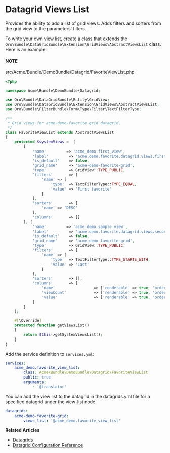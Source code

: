 <a id="customize-datagrids-views-list"></a>

# Datagrid Views List

Provides the ability to add a list of grid views. Adds filters and sorters from the grid view to the parameters’ filters.

To write your own view list, create a class that extends the `Oro\Bundle\DataGridBundle\Extension\GridViews\AbstractViewsList`
class. Here is an example:

#### NOTE
src/Acme/Bundle/DemoBundle/Datagrid/FavoriteViewList.php
```php
<?php

namespace Acme\Bundle\DemoBundle\Datagrid;

use Oro\Bundle\DataGridBundle\Entity\GridView;
use Oro\Bundle\DataGridBundle\Extension\GridViews\AbstractViewsList;
use Oro\Bundle\FilterBundle\Form\Type\Filter\TextFilterType;

/**
 * Grid views for acme-demo-favorite-grid datagrid.
 */
class FavoriteViewList extends AbstractViewsList
{
    protected $systemViews =  [
        [
            'name'         => 'acme_demo.first_view',
            'label'         => 'acme.demo.favorite.datagrid.views.first_example_view_label',
            'is_default'    => false,
            'grid_name'     => 'acme-demo-favorite-grid',
            'type'          => GridView::TYPE_PUBLIC,
            'filters'       => [
                'name' => [
                    'type'  => TextFilterType::TYPE_EQUAL,
                    'value' => 'First favorite'
                ]
            ],
            'sorters'       => [
                'name' => 'DESC'
            ],
            'columns'       => []
        ], [
            'name'         => 'acme_demo.sample_view',
            'label'         => 'acme.demo.favorite.datagrid.views.second_example_view_label',
            'is_default'    => false,
            'grid_name'     => 'acme-demo-favorite-grid',
            'type'          => GridView::TYPE_PUBLIC,
            'filters'       => [
                'name' => [
                    'type'  => TextFilterType::TYPE_STARTS_WITH,
                    'value' => 'Last'
                ]
            ],
            'sorters'       => [],
            'columns'       => [
                'name'                 => ['renderable' => true, 'order' => 1],
                'viewCount'            => ['renderable' => true, 'order' => 2],
                'value'                => ['renderable' => true, 'order' => 3],
            ]
        ]
    ];

    #[\Override]
    protected function getViewsList()
    {
        return $this->getSystemViewsList();
    }
}
```

Add the service definition to `services.yml`:

```yaml
services:
    acme_demo.favorite_view_list:
        class: Acme\Bundle\DemoBundle\Datagrid\FavoriteViewList
        public: true
        arguments:
            - '@translator'
```

You can add the view list to the datagrid in the datagrids.yml file for a specified datagrid under the view-list node.

```yaml
datagrids:
    acme-demo-favorite-grid:
        views_list: '@acme_demo.favorite_view_list'
```

**Related Articles**

* [Datagrids](../../data-grids/index.md#data-grids)
* [Datagrid Configuration Reference](../../../configuration/yaml/datagrids.md#reference-format-datagrids)

